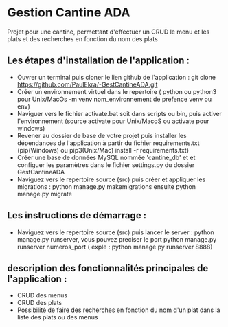 # Gestion Cantine ADA

Projet pour une cantine, permettant d'effectuer un CRUD le menu et les plats et des recherches en fonction du nom des plats

## Les étapes d'installation de l'application :
- Ouvrer un terminal puis cloner le lien github de l'application : git clone https://github.com/PaulEkra/-GestCantineADA.git
- Créer un environnement virtuel dans le repertoire ( python ou python3 pour Unix/MacOs -m venv nom_environnement de prefence venv ou env)
- Naviguer vers le fichier activate.bat soit dans scripts ou bin, puis activer l'environnement (source activate pour Unix/MacoS ou activate pour windows)
- Revener au dossier de base de votre projet puis installer les dépendances de l'application à partir du fichier requirements.txt (pip(Windows) ou pip3(Unix/Mac) install -r requirements.txt)
- Créer une base de données MySQL nommée 'cantine_db' et et configuer les paramètres dans le fichier settings.py du dossier GestCantineADA  
- Naviguez vers le repertoire source (src) puis créer et appliquer les migrations : python manage.py makemigrations ensuite python manage.py migrate
  
## Les instructions de démarrage :
- Naviguez vers le repertoire source (src) puis lancer le server : python manage.py runserver, vous pouvez preciser le port python manage.py runserver numeros_port ( exple : python manage.py runserver 8888)
  
## description des fonctionnalités principales de l'application :
- CRUD des menus
- CRUD des plats
- Possibilité de faire des recherches en fonction du nom d'un plat dans la liste des plats ou des menus
